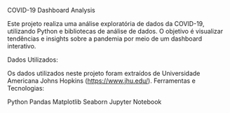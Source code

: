 COVID-19 Dashboard Analysis

Este projeto realiza uma análise exploratória de dados da COVID-19, utilizando Python e bibliotecas de análise de dados. O objetivo é visualizar tendências e insights sobre a pandemia por meio de um dashboard interativo.

Dados Utilizados:

Os dados utilizados neste projeto foram extraídos de Universidade Americana Johns Hopkins (https://www.jhu.edu/).
Ferramentas e Tecnologias:

Python
Pandas
Matplotlib
Seaborn
Jupyter Notebook

